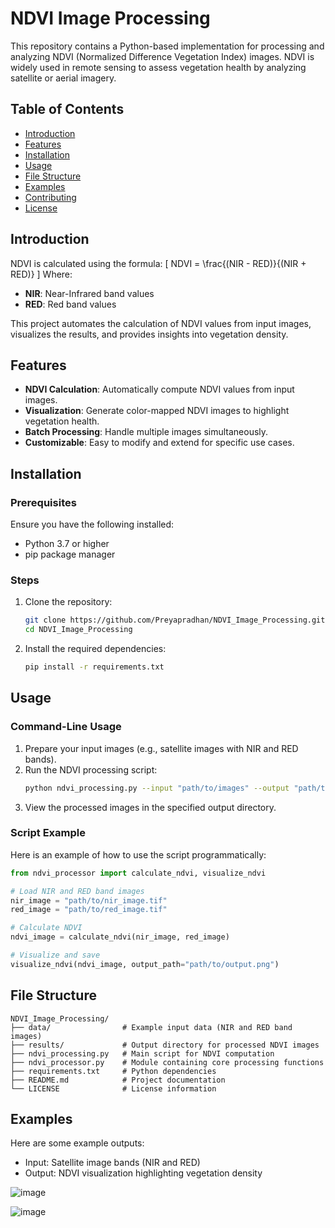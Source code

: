 # NDVI Image Processing

This repository contains a Python-based implementation for processing and analyzing NDVI (Normalized Difference Vegetation Index) images. NDVI is widely used in remote sensing to assess vegetation health by analyzing satellite or aerial imagery.

## Table of Contents
- [Introduction](#introduction)
- [Features](#features)
- [Installation](#installation)
- [Usage](#usage)
- [File Structure](#file-structure)
- [Examples](#examples)
- [Contributing](#contributing)
- [License](#license)

## Introduction
NDVI is calculated using the formula:
\[
NDVI = \frac{(NIR - RED)}{(NIR + RED)}
\]
Where:
- **NIR**: Near-Infrared band values
- **RED**: Red band values

This project automates the calculation of NDVI values from input images, visualizes the results, and provides insights into vegetation density.

## Features
- **NDVI Calculation**: Automatically compute NDVI values from input images.
- **Visualization**: Generate color-mapped NDVI images to highlight vegetation health.
- **Batch Processing**: Handle multiple images simultaneously.
- **Customizable**: Easy to modify and extend for specific use cases.

## Installation
### Prerequisites
Ensure you have the following installed:
- Python 3.7 or higher
- pip package manager

### Steps
1. Clone the repository:
   ```bash
   git clone https://github.com/Preyapradhan/NDVI_Image_Processing.git
   cd NDVI_Image_Processing
   ```
2. Install the required dependencies:
   ```bash
   pip install -r requirements.txt
   ```

## Usage
### Command-Line Usage
1. Prepare your input images (e.g., satellite images with NIR and RED bands).
2. Run the NDVI processing script:
   ```bash
   python ndvi_processing.py --input "path/to/images" --output "path/to/save/results"
   ```
3. View the processed images in the specified output directory.

### Script Example
Here is an example of how to use the script programmatically:
```python
from ndvi_processor import calculate_ndvi, visualize_ndvi

# Load NIR and RED band images
nir_image = "path/to/nir_image.tif"
red_image = "path/to/red_image.tif"

# Calculate NDVI
ndvi_image = calculate_ndvi(nir_image, red_image)

# Visualize and save
visualize_ndvi(ndvi_image, output_path="path/to/output.png")
```

## File Structure
```
NDVI_Image_Processing/
├── data/                # Example input data (NIR and RED band images)
├── results/             # Output directory for processed NDVI images
├── ndvi_processing.py   # Main script for NDVI computation
├── ndvi_processor.py    # Module containing core processing functions
├── requirements.txt     # Python dependencies
├── README.md            # Project documentation
└── LICENSE              # License information
```

## Examples
Here are some example outputs:
- Input: Satellite image bands (NIR and RED)
- Output: NDVI visualization highlighting vegetation density

![image](https://github.com/user-attachments/assets/89520e70-6183-4251-be2f-1dac26a61a5a)


![image](https://github.com/user-attachments/assets/5928f81d-1363-4abb-923d-006257f9742d)








